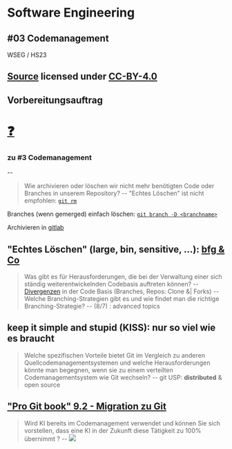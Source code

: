 # Software Engineering

## #03 Codemanagement

WSEG / HS23

[Source](https://github.com/digital-sustainability/module-wseg/tree/main/docs/slides/content/03) licensed under [CC-BY-4.0](https://github.com/digital-sustainability/module-wseg/blob/main/LICENSE)
--
## Vorbereitungsauftrag 

# [❓](https://moodle.bfh.ch/mod/forum/discuss.php?d=140715)

### zu #3 Codemanagement
--
> Wie archivieren oder löschen wir nicht mehr benötigten Code oder Branches in unserem Repository?
--
"Echtes Löschen" ist nicht empfohlen: [`git rm`](https://git-scm.com/docs/git-rm)

Branches (wenn gemerged) einfach löschen: [`git branch -D <branchname>`](https://git-scm.com/docs/git-branch)

Archivieren in [gitlab](https://docs.gitlab.com/ee/user/project/settings/#archive-a-project)

"Echtes Löschen" (large, bin, sensitive, ...): [bfg & Co](https://docs.github.com/en/authentication/keeping-your-account-and-data-secure/removing-sensitive-data-from-a-repository)
--
> Was gibt es für Herausforderungen, die bei der Verwaltung einer sich ständig weiterentwickelnden Codebasis auftreten können?
--
[Divergenzen](https://de.wikipedia.org/wiki/Plattentektonik#Konstruktive_(Divergierende)_Plattengrenzen) in der Code Basis (Branches, Repos: Clone &| Forks)
--
> Welche Branching-Strategien gibt es und wie findet man die richtige Branching-Strategie?
--
(8/7) : advanced topics

**keep it simple and stupid (KISS)**: nur so viel wie es braucht
--
> Welche spezifischen Vorteile bietet Git im Vergleich zu anderen Quellcodemanagementsystemen und welche Herausforderungen könnte man begegnen, wenn sie zu einem verteilten Codemanagementsystem wie Git wechseln?
--
git USP: **distributed** & open source 


["Pro Git book" 9.2 - Migration zu Git](https://git-scm.com/book/de/v2/Git-und-andere-Systeme-Migration-zu-Git)
--
> Wird KI bereits im Codemanagement verwendet und können Sie sich vorstellen, dass eine KI in der Zukunft diese Tätigkeit zu 100% übernimmt ?
--
![](http://markustiede.github.io/about/talks/2023-lions-ki/reveal.js/ip.png)